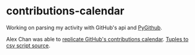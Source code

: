 # contributions-calendar
Working on parsing my activity with GitHub's api and [PyGithub](https://pygithub.readthedocs.io/en/latest/github_objects/StatsCommitActivity.html).

Alex Chan was able to [replicate GitHub's contributions calendar](https://github.com/alexwlchan/contributions-graph).
[Tuples to csv script source](https://gist.github.com/agoops/dd3ec3821438b695f7c462877a0fbeb4).
